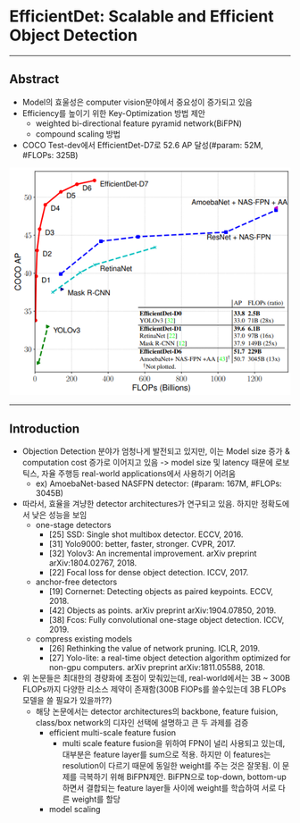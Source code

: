 # EfficientDet: Scalable and Efficient Object Detection
---
## Abstract
- Model의 효울성은 computer vision분야에서 중요성이 증가되고 있음
- Efficiency를 높이기 위한 Key-Optimization 방법 제안
  - weighted bi-directional feature pyramid network(BiFPN)
  - compound scaling 방법
- COCO Test-dev에서 EfficientDet-D7로 52.6 AP 달성(#param: 52M, #FLOPs: 325B)

![effdet](images/efficientdet_01.png)

---
## Introduction
- Objection Detection 분야가 엄청나게 발전되고 있지만, 이는 Model size 증가 & computation cost 증가로 이어지고 있음 -> model size 및 latency 때문에 로보틱스, 자율 주행등 real-world applications에서 사용하기 어려움
  - ex) AmoebaNet-based NASFPN detector: (#param: 167M, #FLOPs: 3045B)
- 따라서, 효율을 겨냥한 detector architectures가 연구되고 있음. 하지만 정확도에서 낮은 성능을 보임
  - one-stage detectors
    - [25] SSD: Single shot multibox detector. ECCV, 2016.
    - [31] Yolo9000: better, faster, stronger. CVPR, 2017.
    - [32] Yolov3: An incremental improvement. arXiv preprint arXiv:1804.02767, 2018.
    - [22] Focal loss for dense object detection. ICCV, 2017.
  - anchor-free detectors
    - [19] Cornernet: Detecting objects as paired keypoints. ECCV, 2018.
    - [42] Objects as points. arXiv preprint arXiv:1904.07850, 2019.
    - [38] Fcos: Fully convolutional one-stage object detection. ICCV, 2019.
  - compress existing models
    - [26] Rethinking the value of network pruning. ICLR, 2019.
    - [27] Yolo-lite: a real-time object detection algorithm optimized for non-gpu computers. arXiv preprint arXiv:1811.05588, 2018.
- 위 논문들은 최대한의 경량화에 초점이 맞춰있는데, real-world에서는 3B ~ 300B FLOPs까지 다양한 리소스 제약이 존재함(300B FlOPs를 쓸수있는데 3B FLOPs 모델을 쓸 필요가 있을까??)
  - 해당 논문에서는 detector architectures의 backbone, feature fuision, class/box network의 디자인 선택에 설명하고 큰 두 과제를 검증
    - efficient multi-scale feature fusion
      - multi scale feature fusion을 위하여 FPN이 널리 사용되고 있는데, 대부분은 feature layer를 sum으로 적용. 하지만 이 features는 resolution이 다르기 때문에 동일한 weight를 주는 것은 잘못됨. 이 문제를 극복하기 위해 BiFPN제안. BiFPN으로 top-down, bottom-up하면서 결합되는 feature layer들 사이에 weight를 학습하여 서로 다른 weight를 할당
    - model scaling